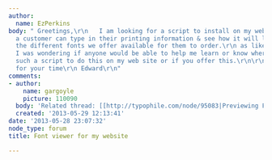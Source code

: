 ```yaml
---
author:
  name: EzPerkins
body: " Greetings,\r\n   I am looking for a script to install on my web site where
  a customer can type in their printing information & see how it will look to view
  the different fonts we offer available for them to order.\r\n as like this showing\r\nhttp://www.typetester.org/\r\n\r\n
  I was wondering if anyone would be able to help me learn or know where to go for
  such a script to do this on my web site or if you offer this.\r\n\r\n Thank you
  for your time\r\n Edward\r\n"
comments:
- author:
    name: gargoyle
    picture: 110090
  body: 'Related thread: [[http://typophile.com/node/95083|Previewing Fonts on a Website]]'
  created: '2013-05-29 12:13:41'
date: '2013-05-28 23:07:32'
node_type: forum
title: Font viewer for my website

---
```

